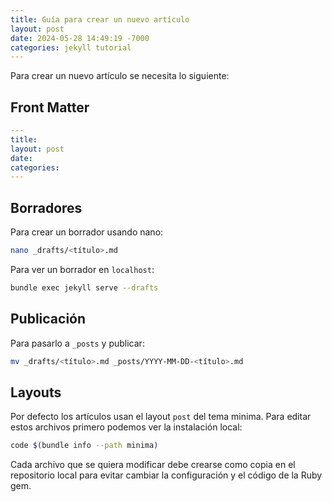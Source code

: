 ```yaml
---
title: Guía para crear un nuevo artículo
layout: post
date: 2024-05-28 14:49:19 -7000
categories: jekyll tutorial
---
```


Para crear un nuevo artículo se necesita lo siguiente:

## Front Matter

```yaml
---
title: 
layout: post
date:   
categories: 
---
```

## Borradores

Para crear un borrador usando nano:

```sh
nano _drafts/<título>.md
```

Para ver un borrador en `localhost`:

```sh
bundle exec jekyll serve --drafts
```

## Publicación

Para pasarlo a `_posts` y publicar:

```sh
mv _drafts/<título>.md _posts/YYYY-MM-DD-<título>.md
```

## Layouts

Por defecto los artículos usan el layout `post` del tema 
minima. Para editar estos archivos primero podemos ver la 
instalación local:

```sh
code $(bundle info --path minima)
```

Cada archivo que se quiera modificar debe crearse como copia
en el repositorio local para evitar cambiar la configuración 
y el código de la Ruby gem.

